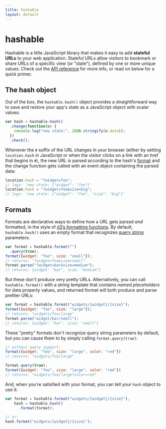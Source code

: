 ```yaml
---
title: hashable
layout: default
---
```


# hashable
Hashable is a little JavaScript library that makes it easy to add
**stateful URLs** to your web application. Stateful URLs allow
visitors to bookmark or share URLs of a specific view (or "state"),
defined by one or more unique values. Check out the [API reference](api/) for
more info, or read on below for a quick primer.

## The hash object
Out of the box, the `hashable.hash()` object provides a straightforward way to
save and restore your app's state as a JavaScript object with scalar values:

```js
var hash = hashable.hash()
  .change(function(e) {
    console.log("new state:", JSON.stringify(e.data));
  })
  .check();
```

Whenever the `#` suffix of the URL changes in your browser (either by
setting `location.hash` in JavaScript or when the visitor clicks on a link with
an href that begins in `#`), the new URL is parsed according to the hash's
[format](#formats) and the change function gets called with an event object
containing the parsed data:

```js
location.hash = "?widget=foo";
// logs: 'new state: {"widget": "foo"}'
location.hash = "?widget=foo&size=big";
// logs: 'new state: {"widget": "foo", "size": "big"}'
```

## Formats
Formats are declarative ways to define how a URL gets parsed *and* formatted,
in the style of [d3&rsquo;s formatting
functions](https://github.com/mbostock/d3/wiki/Formatting). By default,
`hashable.hash()` uses an empty format that recognizes [query
string](http://en.wikipedia.org/wiki/Query_string) parameters:

```js
var format = hashable.format("")
  .query(true);
format({widget: "foo", size: "small"});
// returns: "?widget=foo&size=small"
format.parse("?widget=bar&size=medium");
// returns: {widget: "bar", size: "medium"}
```

But these don't produce very pretty URLs. Alternatively, you can call
`hashable.format()` with a string template that contains *named placeholders*
for data property values, and returned format will both produce and parse
prettier URLs:

```js
var format = hashable.format("widgets/{widget}/{size}");
format({widget: "foo", size: "large"});
// returns: "widgets/foo/large"
format.parse("widget/bar/small");
// returns: {widget: "bar", size: "small"}
```

These "pretty" formats don't recognize query string parameters by default, but
you can cause them to by simply calling `format.query(true)`:

```js
// without query support:
format({widget: "foo", size: "large", color: "red"})
// returns: "widgets/foo/large"

format.query(true);
format({widget: "foo", size: "large", color: "red"})
// returns: "widgets/foo/large?color=red"
```

And, when you're satisfied with your format, you can tell your `hash` object to
use it:

```js
var format = hashable.format("widgets/{widget}/{size}"),
    hash = hashable.hash()
      .format(format);

// or:
hash.format("widgets/{widget}/{size}");
```
